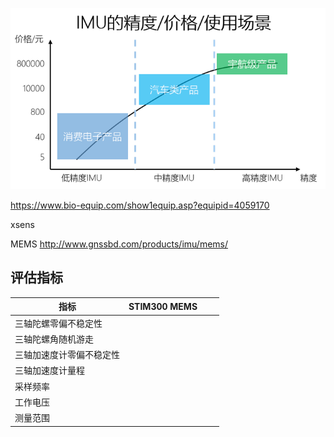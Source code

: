 



![](imu.png)



https://www.bio-equip.com/show1equip.asp?equipid=4059170

xsens

MEMS
http://www.gnssbd.com/products/imu/mems/

## 评估指标

指标|STIM300 MEMS|||
-|-|-|-|
三轴陀螺零偏不稳定性||
三轴陀螺角随机游走|
三轴加速度计零偏不稳定性|
三轴加速度计量程|
采样频率|
工作电压|
测量范围|